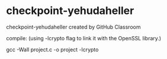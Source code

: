 # checkpoint-yehudaheller
checkpoint-yehudaheller created by GitHub Classroom

compile: (using -lcrypto flag to link it with the OpenSSL library.)

gcc -Wall project.c -o project -lcrypto
